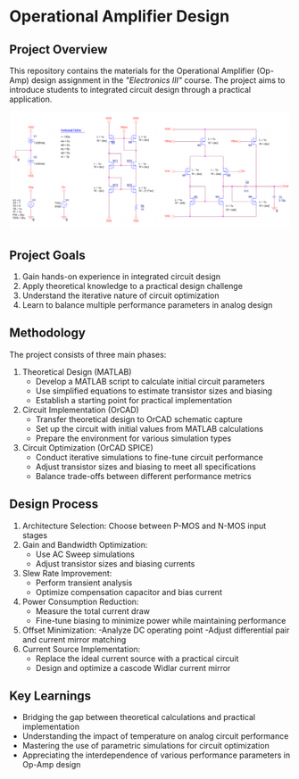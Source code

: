 # Operational Amplifier Design
## Project Overview
This repository contains the materials for the Operational Amplifier (Op-Amp) design assignment in the *"Electronics III"* course. The project aims to introduce students to integrated circuit design through a practical application.

![](op_amp.png)

## Project Goals
1. Gain hands-on experience in integrated circuit design
2. Apply theoretical knowledge to a practical design challenge
3. Understand the iterative nature of circuit optimization
4. Learn to balance multiple performance parameters in analog design

## Methodology
The project consists of three main phases:
1. Theoretical Design (MATLAB)
    - Develop a MATLAB script to calculate initial circuit parameters
    - Use simplified equations to estimate transistor sizes and biasing
    - Establish a starting point for practical implementation
2. Circuit Implementation (OrCAD)
    - Transfer theoretical design to OrCAD schematic capture
    - Set up the circuit with initial values from MATLAB calculations
    - Prepare the environment for various simulation types
3. Circuit Optimization (OrCAD SPICE)
    - Conduct iterative simulations to fine-tune circuit performance
    - Adjust transistor sizes and biasing to meet all specifications
    - Balance trade-offs between different performance metrics

## Design Process
1. Architecture Selection: Choose between P-MOS and N-MOS input stages
2. Gain and Bandwidth Optimization:
    - Use AC Sweep simulations
    - Adjust transistor sizes and biasing currents
3. Slew Rate Improvement:
    - Perform transient analysis
    - Optimize compensation capacitor and bias current
4. Power Consumption Reduction:
    - Measure the total current draw
    - Fine-tune biasing to minimize power while maintaining performance
5. Offset Minimization:
    -Analyze DC operating point
    -Adjust differential pair and current mirror matching
6. Current Source Implementation:
    - Replace the ideal current source with a practical circuit
    - Design and optimize a cascode Widlar current mirror

## Key Learnings
- Bridging the gap between theoretical calculations and practical implementation
- Understanding the impact of temperature on analog circuit performance
- Mastering the use of parametric simulations for circuit optimization
- Appreciating the interdependence of various performance parameters in Op-Amp design